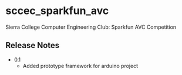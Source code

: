 sccec_sparkfun_avc
==================

Sierra College Computer Engineering Club: Sparkfun AVC Competition

## Release Notes
* 0.1
  * Added prototype framework for arduino project
